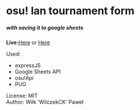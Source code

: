 <h1>osu! lan tournament form</h1>
<h5>with saving it to google sheets</h5>

<b>Live:</b><a href="https://cgd.osupoli.pl">Here</a> or <a href="https://kielecki.dev/projekty/cgd">Here</a>
<p>Used:</p>
<ul>
<li>expressJS</li>
<li>Google Sheets API</li>
<li>osu!Api</li>
<li>PUG</li>
</ul>


License: MIT<br>
Author: Wilk 'WilczekCK' Paweł
